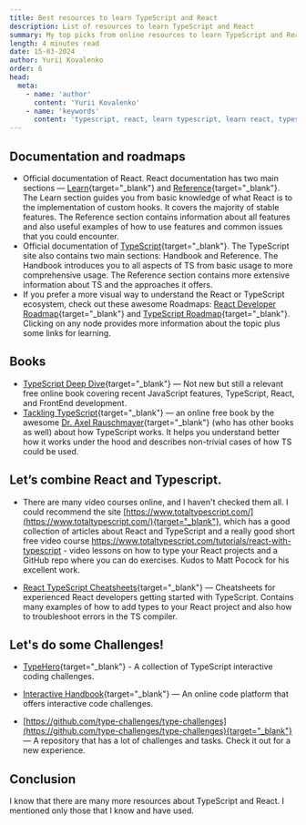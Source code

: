 ```yaml
---
title: Best resources to learn TypeScript and React
description: List of resources to learn TypeScript and React
summary: My top picks from online resources to learn TypeScript and React
length: 4 minutes read
date: 15-03-2024
author: Yurii Kovalenko
order: 6
head:
  meta:
    - name: 'author'
      content: 'Yurii Kovalenko'
    - name: 'keywords'
      content: 'typescript, react, learn typescript, learn react, typescript resources, react resources, typescript tutorials, react tutorials, typescript courses, react courses'
---
```

## Documentation and roadmaps
- Official documentation of React. React documentation has two main sections — [Learn](https://react.dev/learn){target="_blank"} and [Reference](https://react.dev/reference/react){target="_blank"}. The Learn section guides you from basic knowledge of what React is to the implementation of custom hooks. It covers the majority of stable features. The Reference section contains information about all features and also useful examples of how to use features and common issues that you could encounter.
- Official documentation of [TypeScript](https://www.typescriptlang.org/){target="_blank"}. The TypeScript site also contains two main sections: Handbook and Reference. The Handbook introduces you to all aspects of TS from basic usage to more comprehensive usage. The Reference section contains more extensive information about TS and the approaches it offers.
- If you prefer a more visual way to understand the React or TypeScript ecosystem, check out these awesome Roadmaps: [React Developer Roadmap](https://roadmap.sh/react){target="_blank"} and [TypeScript Roadmap](https://roadmap.sh/react){target="_blank"}. Clicking on any node provides more information about the topic plus some links for learning.

## Books
- [TypeScript Deep Dive](https://basarat.gitbook.io/typescript/){target="_blank"} —  Not new but still a relevant free online book covering recent JavaScript features, TypeScript, React, and FrontEnd development.
- [Tackling TypeScript](https://exploringjs.com/tackling-ts/toc.html){target="_blank"} —  an online free book by the awesome [Dr. Axel Rauschmayer](https://dr-axel.de/){target="_blank"} (who has other books as well) about how TypeScript works. It helps you understand better how it works under the hood and describes non-trivial cases of how TS could be used.

## Let’s combine React and Typescript.

- There are many video courses online, and I haven't checked them all. I could recommend the site [https://www.totaltypescript.com/](https://www.totaltypescript.com/){target="_blank"}, which has a good collection of articles about React and TypeScript and a really good short free video course https://www.totaltypescript.com/tutorials/react-with-typescript - video lessons on how to type your React projects and a GitHub repo where you can do exercises. Kudos to Matt Pocock for his excellent work.

- [React TypeScript Cheatsheets](https://react-typescript-cheatsheet.netlify.app/){target="_blank"} —  Cheatsheets for experienced React developers getting started with TypeScript. Contains many examples of how to add types to your React project and also how to troubleshoot errors in the TS compiler.

## Let's do some Challenges!

- [TypeHero](https://typehero.dev/){target="_blank"} - A collection of TypeScript interactive coding challenges.

- [Interactive Handbook](https://codemastery.dev/ts/interactive-handbook/intro/1){target="_blank"} —  An online code platform that offers interactive code challenges.

- [https://github.com/type-challenges/type-challenges](https://github.com/type-challenges/type-challenges){target="_blank"} —  A repository that has a lot of challenges and tasks. Check it out for a new experience.

## Conclusion

I know that there are many more resources about TypeScript and React. I mentioned only those that I know and have used.
